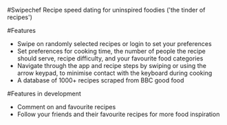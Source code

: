 #Swipechef
Recipe speed dating for uninspired foodies ('the tinder of recipes')

#Features
- Swipe on randomly selected recipes or login to set your preferences
- Set preferences for cooking time, the number of people the recipe should serve, recipe difficulty, and your favourite food categories
- Navigate through the app and recipe steps by swiping or using the arrow keypad, to minimise contact with the keyboard during cooking 
- A database of 1000+ recipes scraped from BBC good food

#Features in development 
- Comment on and favourite recipes
- Follow your friends and their favourite recipes for more food inspiration
